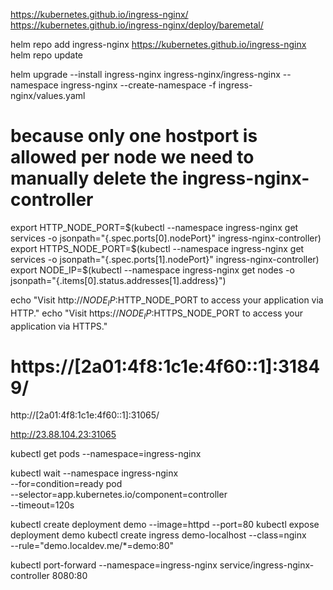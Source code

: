 https://kubernetes.github.io/ingress-nginx/
https://kubernetes.github.io/ingress-nginx/deploy/baremetal/

helm repo add ingress-nginx https://kubernetes.github.io/ingress-nginx
helm repo update

helm upgrade --install ingress-nginx ingress-nginx/ingress-nginx --namespace ingress-nginx --create-namespace -f ingress-nginx/values.yaml

# because only one hostport is allowed per node we need to manually delete the ingress-nginx-controller

export HTTP_NODE_PORT=$(kubectl --namespace ingress-nginx get services -o jsonpath="{.spec.ports[0].nodePort}" ingress-nginx-controller)
export HTTPS_NODE_PORT=$(kubectl --namespace ingress-nginx get services -o jsonpath="{.spec.ports[1].nodePort}" ingress-nginx-controller)
export NODE_IP=$(kubectl --namespace ingress-nginx get nodes -o jsonpath="{.items[0].status.addresses[1].address}")

  echo "Visit http://$NODE_IP:$HTTP_NODE_PORT to access your application via HTTP."
  echo "Visit https://$NODE_IP:$HTTPS_NODE_PORT to access your application via HTTPS."

# https://[2a01:4f8:1c1e:4f60::1]:31849/
http://[2a01:4f8:1c1e:4f60::1]:31065/

http://23.88.104.23:31065




kubectl get pods --namespace=ingress-nginx

kubectl wait --namespace ingress-nginx \
  --for=condition=ready pod \
  --selector=app.kubernetes.io/component=controller \
  --timeout=120s


kubectl create deployment demo --image=httpd --port=80
kubectl expose deployment demo
kubectl create ingress demo-localhost --class=nginx \
  --rule="demo.localdev.me/*=demo:80"

kubectl port-forward --namespace=ingress-nginx service/ingress-nginx-controller 8080:80
